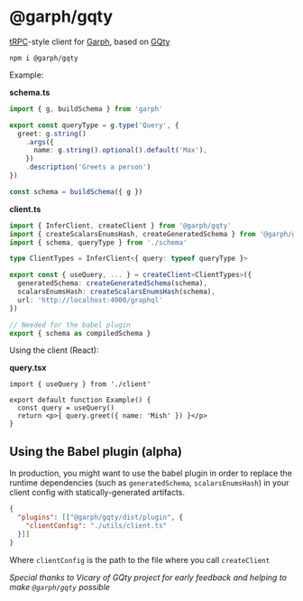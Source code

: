 # @garph/gqty

[tRPC](https://github.com/trpc/trpc)-style client for [Garph](https://github.com/stepci/garph), based on [GQty](https://github.com/gqty-dev/gqty)

```
npm i @garph/gqty
```

Example:

**schema.ts**

```ts
import { g, buildSchema } from 'garph'

export const queryType = g.type('Query', {
  greet: g.string()
    .args({
      name: g.string().optional().default('Max'),
    })
    .description('Greets a person')
})

const schema = buildSchema({ g })
```

**client.ts**

```ts
import { InferClient, createClient } from '@garph/gqty'
import { createScalarsEnumsHash, createGeneratedSchema } from '@garph/gqty/dist/utils'
import { schema, queryType } from './schema'

type ClientTypes = InferClient<{ query: typeof queryType }>

export const { useQuery, ... } = createClient<ClientTypes>({
  generatedSchema: createGeneratedSchema(schema),
  scalarsEnumsHash: createScalarsEnumsHash(schema),
  url: 'http://localhost:4000/graphql'
})

// Needed for the babel plugin
export { schema as compiledSchema }
```

Using the client (React):

**query.tsx**

```tsx
import { useQuery } from './client'

export default function Example() {
  const query = useQuery()
  return <p>{ query.greet({ name: 'Mish' }) }</p>
}
```

## Using the Babel plugin (alpha)

In production, you might want to use the babel plugin in order to replace the runtime dependencies (such as `generatedSchema`, `scalarsEnumsHash`) in your client config with statically-generated artifacts.

```json
{
  "plugins": [["@garph/gqty/dist/plugin", {
    "clientConfig": "./utils/client.ts"
  }]]
}
```

Where `clientConfig` is the path to the file where you call `createClient`

*Special thanks to Vicary of GQty project for early feedback and helping to make `@garph/gqty` possible*
